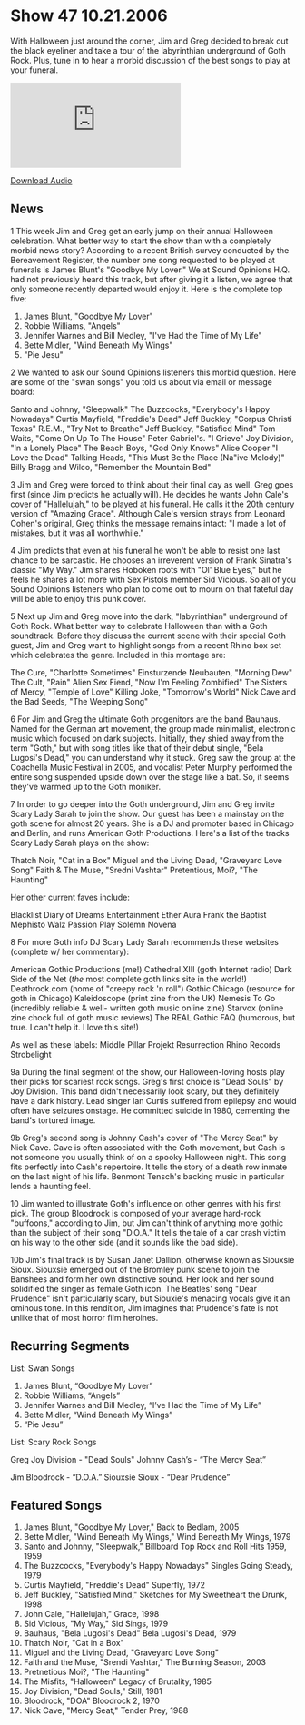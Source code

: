 # Show 47 10.21.2006
With Halloween just around the corner, Jim and Greg decided to break out the black eyeliner and take a tour of the labyrinthian underground of Goth Rock. Plus, tune in to hear a morbid discussion of the best songs to play at your funeral.



![main image](http://www.soundopinions.org/main%20image/x.php)

[Download Audio](http://audio.soundopinions.org/streams/2006/10/so_20061021.m3u)

## News
1 This week Jim and Greg get an early jump on their annual Halloween celebration. What better way to start the show than with a completely morbid news story? According to a recent British survey conducted by the Bereavement Register, the number one song requested to be played at funerals is James Blunt's "Goodbye My Lover." We at Sound Opinions H.Q. had not previously heard this track, but after giving it a listen, we agree that only someone recently departed would enjoy it. Here is the complete top five:

1) James Blunt, "Goodbye My Lover"
2) Robbie Williams, "Angels" 
3) Jennifer Warnes and Bill Medley, "I've Had the Time of My Life" 
4) Bette Midler, "Wind Beneath My Wings" 
5) "Pie Jesu"

2 We wanted to ask our Sound Opinions listeners this morbid question. Here are some of the "swan songs" you told us about via email or message board:

Santo and Johnny, "Sleepwalk"
The Buzzcocks, "Everybody's Happy Nowadays"
Curtis Mayfield, "Freddie's Dead"
Jeff Buckley, "Corpus Christi Texas"
R.E.M., "Try Not to Breathe"
Jeff Buckley, "Satisfied Mind"
Tom Waits, "Come On Up To The House"
Peter Gabriel's. "I Grieve"
Joy Division, "In a Lonely Place"
The Beach Boys, "God Only Knows"
Alice Cooper "I Love the Dead"
Talking Heads, "This Must Be the Place (Na"ive Melody)"
Billy Bragg and Wilco, "Remember the Mountain Bed"

3 Jim and Greg were forced to think about their final day as well. Greg goes first (since Jim predicts he actually will). He decides he wants John Cale's cover of "Hallelujah," to be played at his funeral. He calls it the 20th century version of "Amazing Grace". Although Cale's version strays from Leonard Cohen's original, Greg thinks the message remains intact: "I made a lot of mistakes, but it was all worthwhile."

4 Jim predicts that even at his funeral he won't be able to resist one last chance to be sarcastic. He chooses an irreverent version of Frank Sinatra's classic "My Way." Jim shares Hoboken roots with "Ol' Blue Eyes," but he feels he shares a lot more with Sex Pistols member Sid Vicious. So all of you Sound Opinions listeners who plan to come out to mourn on that fateful day will be able to enjoy this punk cover.

5 Next up Jim and Greg move into the dark, "labyrinthian" underground of Goth Rock. What better way to celebrate Halloween than with a Goth soundtrack. Before they discuss the current scene with their special Goth guest, Jim and Greg want to highlight songs from a recent Rhino box set which celebrates the genre. Included in this montage are:

The Cure, "Charlotte Sometimes"
Einsturzende Neubauten, "Morning Dew"
The Cult, "Rain"
Alien Sex Fiend, "Now I'm Feeling Zombified"
The Sisters of Mercy, "Temple of Love"
Killing Joke, "Tomorrow's World"
Nick Cave and the Bad Seeds, "The Weeping Song"

6 For Jim and Greg the ultimate Goth progenitors are the band Bauhaus. Named for the German art movement, the group made minimalist, electronic music which focused on dark subjects. Initially, they shied away from the term "Goth," but with song titles like that of their debut single, "Bela Lugosi's Dead," you can understand why it stuck. Greg saw the group at the Coachella Music Festival in 2005, and vocalist Peter Murphy performed the entire song suspended upside down over the stage like a bat. So, it seems they've warmed up to the Goth moniker.

7 In order to go deeper into the Goth underground, Jim and Greg invite Scary Lady Sarah to join the show. Our guest has been a mainstay on the goth scene for almost 20 years. She is a DJ and promoter based in Chicago and Berlin, and runs American Goth Productions. Here's a list of the tracks Scary Lady Sarah plays on the show:

Thatch Noir, "Cat in a Box"
Miguel and the Living Dead, "Graveyard Love Song"
Faith & The Muse, "Sredni Vashtar" 
Pretentious, Moi?, "The Haunting"

Her other current faves include:

Blacklist
Diary of Dreams 
Entertainment 
Ether Aura 
Frank the Baptist 
Mephisto Walz 
Passion Play
Solemn Novena

8 For more Goth info DJ Scary Lady Sarah recommends these websites (complete w/ her commentary):

American Gothic Productions (me!)
Cathedral XIII (goth Internet radio)
Dark Side of the Net (*the* most complete goth links site in the world!)
Deathrock.com (home of "creepy rock 'n roll")
Gothic Chicago (resource for goth in Chicago)
Kaleidoscope (print zine from the UK)
Nemesis To Go (incredibly reliable & well- written goth music online zine)
Starvox (online zine chock full of goth music reviews)
The REAL Gothic FAQ (humorous, but true. I can't help it. I love this site!)

As well as these labels:
Middle Pillar
Projekt
Resurrection
Rhino Records
Strobelight

9a During the final segment of the show, our Halloween-loving hosts play their picks for scariest rock songs. Greg's first choice is "Dead Souls" by Joy Division. This band didn't necessarily look scary, but they definitely have a dark history. Lead singer Ian Curtis suffered from epilepsy and would often have seizures onstage. He committed suicide in 1980, cementing the band's tortured image.

9b Greg's second song is Johnny Cash's cover of "The Mercy Seat" by Nick Cave. Cave is often associated with the Goth movement, but Cash is not someone you usually think of on a spooky Halloween night. This song fits perfectly into Cash's repertoire. It tells the story of a death row inmate on the last night of his life. Benmont Tensch's backing music in particular lends a haunting feel.

10 Jim wanted to illustrate Goth's influence on other genres with his first pick. The group Bloodrock is composed of your average hard-rock "buffoons," according to Jim, but Jim can't think of anything more gothic than the subject of their song "D.O.A." It tells the tale of a car crash victim on his way to the other side (and it sounds like the bad side).

10b Jim's final track is by Susan Janet Dallion, otherwise known as Siouxsie Sioux. Siouxsie emerged out of the Bromley punk scene to join the Banshees and form her own distinctive sound. Her look and her sound solidified the singer as female Goth icon. The Beatles' song "Dear Prudence" isn't particularly scary, but Siouxie's menacing vocals give it an ominous tone. In this rendition, Jim imagines that Prudence's fate is not unlike that of most horror film heroines. 



## Recurring Segments
List: Swan Songs 

1) James Blunt, “Goodbye My Lover”
2) Robbie Williams, “Angels” 
3) Jennifer Warnes and Bill Medley, “I’ve Had the Time of My Life” 
4) Bette Midler, “Wind Beneath My Wings” 
5) “Pie Jesu”

List: Scary Rock Songs 

Greg 
Joy Division - "Dead Souls"
Johnny Cash’s - “The Mercy Seat”

Jim 
Bloodrock - “D.O.A.” 
Siouxsie Sioux - “Dear Prudence” 


## Featured Songs
1. James Blunt, "Goodbye My Lover," Back to Bedlam, 2005
2. Bette Midler, "Wind Beneath My Wings," Wind Beneath My Wings, 1979
3. Santo and Johnny, "Sleepwalk," Billboard Top Rock and Roll Hits 1959, 1959
4. The Buzzcocks, "Everybody's Happy Nowadays" Singles Going Steady, 1979
5. Curtis Mayfield, "Freddie's Dead" Superfly, 1972
6. Jeff Buckley, "Satisfied Mind," Sketches for My Sweetheart the Drunk, 1998
7. John Cale, "Hallelujah," Grace, 1998
8. Sid Vicious, "My Way," Sid Sings, 1979
9. Bauhaus, "Bela Lugosi's Dead" Bela Lugosi's Dead, 1979
10. Thatch Noir, "Cat in a Box"
11. Miguel and the Living Dead, "Graveyard Love Song"
12. Faith and the Muse, "Srendi Vashtar," The Burning Season, 2003
13. Pretnetious Moi?, "The Haunting"
14. The Misfits, "Halloween" Legacy of Brutality, 1985
15. Joy Division, "Dead Souls," Still, 1981
16. Bloodrock, "DOA" Bloodrock 2, 1970
17. Nick Cave, "Mercy Seat," Tender Prey, 1988
